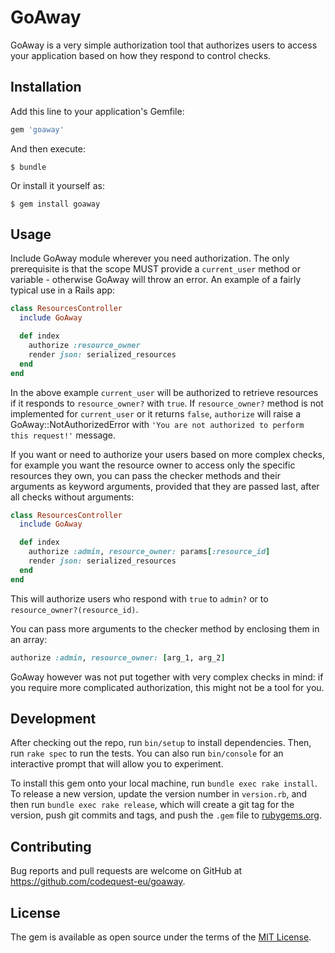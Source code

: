 # GoAway

GoAway is a very simple authorization tool that authorizes users to access
your application based on how they respond to control checks.

## Installation

Add this line to your application's Gemfile:

```ruby
gem 'goaway'
```

And then execute:

    $ bundle

Or install it yourself as:

    $ gem install goaway

## Usage

Include GoAway module wherever you need authorization. The only prerequisite is that the
scope MUST provide a `current_user` method or variable - otherwise GoAway will
throw an error. An example of a fairly typical use in a Rails app:

```ruby
class ResourcesController
  include GoAway

  def index
    authorize :resource_owner
    render json: serialized_resources
  end
end
```

In the above example `current_user` will be authorized to retrieve resources if
it responds to `resource_owner?` with `true`. If `resource_owner?` method is not
implemented for `current_user` or it returns `false`, `authorize` will raise a
GoAway::NotAuthorizedError with `'You are not authorized to perform this request!'` message.

If you want or need to authorize your users based on more complex checks, for example
you want the resource owner to access only the specific resources they own, you can pass the
checker methods and their arguments as keyword arguments, provided that they are
passed last, after all checks without arguments:

```ruby
class ResourcesController
  include GoAway

  def index
    authorize :admin, resource_owner: params[:resource_id]
    render json: serialized_resources
  end
end
```

This will authorize users who respond with `true` to `admin?` or to
`resource_owner?(resource_id)`.

You can pass more arguments to the checker method by enclosing them in an array:

```ruby
authorize :admin, resource_owner: [arg_1, arg_2]
```

GoAway however was not put together with very complex checks in mind: if you
require more complicated authorization, this might not be a tool for you.

## Development

After checking out the repo, run `bin/setup` to install dependencies. Then, run `rake spec` to run the tests. You can also run `bin/console` for an interactive prompt that will allow you to experiment.

To install this gem onto your local machine, run `bundle exec rake install`. To release a new version, update the version number in `version.rb`, and then run `bundle exec rake release`, which will create a git tag for the version, push git commits and tags, and push the `.gem` file to [rubygems.org](https://rubygems.org).

## Contributing

Bug reports and pull requests are welcome on GitHub at https://github.com/codequest-eu/goaway.

## License

The gem is available as open source under the terms of the [MIT License](https://opensource.org/licenses/MIT).
